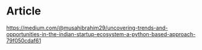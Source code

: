 # Article
https://medium.com/@musahibrahim29/uncovering-trends-and-opportunities-in-the-indian-startup-ecosystem-a-python-based-approach-79f050cdaf61
